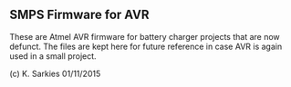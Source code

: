 SMPS Firmware for AVR
---------------------

These are Atmel AVR firmware for battery charger projects that are now defunct.
The files are kept here for future reference in case AVR is again used in a
small project.

(c) K. Sarkies 01/11/2015

